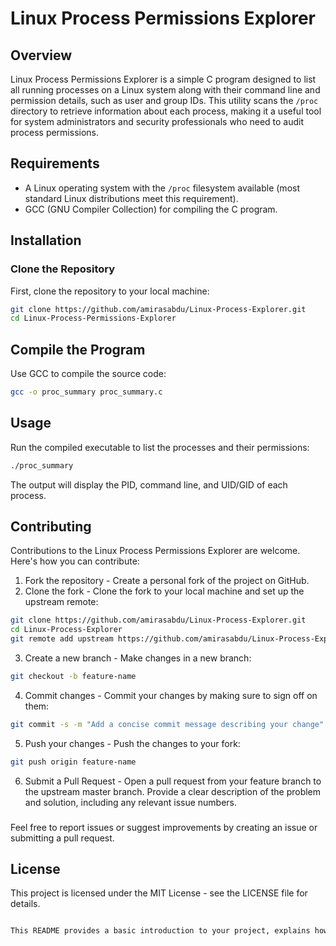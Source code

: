 # Linux Process Permissions Explorer

## Overview
Linux Process Permissions Explorer is a simple C program designed to list all running processes on a Linux system along with their command line and permission details, such as user and group IDs. This utility scans the `/proc` directory to retrieve information about each process, making it a useful tool for system administrators and security professionals who need to audit process permissions.

## Requirements
- A Linux operating system with the `/proc` filesystem available (most standard Linux distributions meet this requirement).
- GCC (GNU Compiler Collection) for compiling the C program.

## Installation

### Clone the Repository
First, clone the repository to your local machine:

```bash
git clone https://github.com/amirasabdu/Linux-Process-Explorer.git
cd Linux-Process-Permissions-Explorer
```

## Compile the Program
Use GCC to compile the source code:
```sh
gcc -o proc_summary proc_summary.c
```
## Usage
Run the compiled executable to list the processes and their permissions:
```sh
./proc_summary
```
The output will display the PID, command line, and UID/GID of each process.

## Contributing
Contributions to the Linux Process Permissions Explorer are welcome. Here's how you can contribute:

1. Fork the repository - Create a personal fork of the project on GitHub.
2. Clone the fork - Clone the fork to your local machine and set up the upstream remote:
```sh
git clone https://github.com/amirasabdu/Linux-Process-Explorer.git
cd Linux-Process-Explorer
git remote add upstream https://github.com/amirasabdu/Linux-Process-Explorer.git

```
3. Create a new branch - Make changes in a new branch:
```sh
git checkout -b feature-name
```
4. Commit changes - Commit your changes by making sure to sign off on them:
```sh
git commit -s -m "Add a concise commit message describing your change"
```
5. Push your changes - Push the changes to your fork:
```sh
git push origin feature-name
```
6. Submit a Pull Request - Open a pull request from your feature branch to the upstream master branch. Provide a clear description of the problem and solution, including any relevant issue numbers.
### 
Feel free to report issues or suggest improvements by creating an issue or submitting a pull request.

## License
This project is licensed under the MIT License - see the LICENSE file for details.
```sh

This README provides a basic introduction to your project, explains how to get it set up, and encourages others to contribute. If you haven’t already created a `LICENSE` file, it’s good practice to do so, especially if you plan to share your work openly. The MIT License is a popular choice for software as it permits reuse within proprietary software on the condition that the license is distributed with that software.

```
